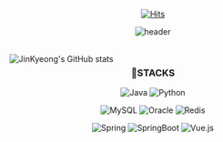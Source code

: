<div align="center">
  
[![Hits](https://hits.seeyoufarm.com/api/count/incr/badge.svg?url=https%3A%2F%2Fgithub.com%2FJinKyeong-Seo&count_bg=%233D780F&title_bg=%238CBD7C&icon=iconify.svg&icon_color=%23E7E7E7&title=hits&edge_flat=false)](https://hits.seeyoufarm.com)

![header](https://capsule-render.vercel.app/api?type=venom&color=5C8D66&text=Hi,%20I'm+JinKyeong-Seo&animation=twinkling&height=150&fontSize=45&fontType=Courier&fontColor=232323)

<br/>

<a href="https://github.com/anuraghazra/github-readme-stats">
  <img align="left" src="https://github-readme-stats.vercel.app/api?username=JinKyeong-Seo&count_private=true&theme=vue&hide_rank=true&show_icons=true" alt="JinKyeong's GitHub stats" />
</a>


### 🔨STACKS

![Java](https://img.shields.io/badge/Java-007396?style=flat&logo=OpenJDK&logoColor=white)
![Python](https://img.shields.io/badge/Python-3776AB?style=flat&logo=Python&logoColor=white)

![MySQL](https://img.shields.io/badge/MySQL-00000F?style=flat&logo=mysql&logoColor=white)
![Oracle](https://img.shields.io/badge/Oracle-F80000?style=flat&logo=oracle&logoColor=white)
![Redis](https://img.shields.io/badge/Redis-DC382D?style=flat&logo=Redis&logoColor=white)

![Spring](https://img.shields.io/badge/Spring-6DB33F?style=flat&logo=spring&logoColor=white)
![SpringBoot](https://img.shields.io/badge/Springboot-6DB33F?style=flat&logo=springboot&logoColor=white)
![Vue.js](https://img.shields.io/badge/Vue.js-35495E?style=flat&logo=vue.js&logoColor=4FC08D)


</div>








